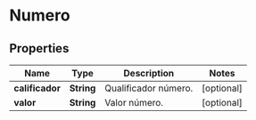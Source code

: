 # Numero

## Properties
Name | Type | Description | Notes
------------ | ------------- | ------------- | -------------
**calificador** | **String** | Qualificador número. |  [optional]
**valor** | **String** | Valor número. |  [optional]
